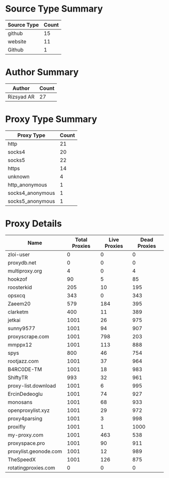 # Source Type Summary

| Source Type | Count |
|-------------|-------|
| github | 15 |
| website | 11 |
| Github | 1 |


# Author Summary

| Author | Count |
|--------|-------|
| Rizsyad AR | 27 |


# Proxy Type Summary

| Proxy Type | Count |
|------------|-------|
| http | 21 |
| socks4 | 20 |
| socks5 | 22 |
| https | 14 |
| unknown | 4 |
| http_anonymous | 1 |
| socks4_anonymous | 1 |
| socks5_anonymous | 1 |


# Proxy Details

| Name | Total Proxies | Live Proxies | Dead Proxies |
|------|---------------|--------------|---------------|
| zloi-user | 0 | 0 | 0 |
| proxydb.net | 0 | 0 | 0 |
| multiproxy.org | 4 | 0 | 4 |
| hookzof | 90 | 5 | 85 |
| roosterkid | 205 | 10 | 195 |
| opsxcq | 343 | 0 | 343 |
| Zaeem20 | 579 | 184 | 395 |
| clarketm | 400 | 11 | 389 |
| jetkai | 1001 | 26 | 975 |
| sunny9577 | 1001 | 94 | 907 |
| proxyscrape.com | 1001 | 798 | 203 |
| mmppx12 | 1001 | 113 | 888 |
| spys | 800 | 46 | 754 |
| rootjazz.com | 1001 | 37 | 964 |
| B4RC0DE-TM | 1001 | 18 | 983 |
| ShiftyTR | 993 | 32 | 961 |
| proxy-list.download | 1001 | 6 | 995 |
| ErcinDedeoglu | 1001 | 74 | 927 |
| monosans | 1001 | 68 | 933 |
| openproxylist.xyz | 1001 | 29 | 972 |
| proxy4parsing | 1001 | 3 | 998 |
| proxifly | 1001 | 1 | 1000 |
| my-proxy.com | 1001 | 463 | 538 |
| proxyspace.pro | 1001 | 90 | 911 |
| proxylist.geonode.com | 1001 | 12 | 989 |
| TheSpeedX | 1001 | 126 | 875 |
| rotatingproxies.com | 0 | 0 | 0 |
